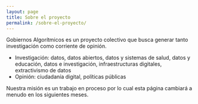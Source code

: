 ```yaml
---
layout: page
title: Sobre el proyecto
permalink: /sobre-el-proyecto/
---
```

Gobiernos Algorítmicos es un proyecto colectivo que busca generar tanto investigación como corriente de opinión.

* Investigación: datos, datos abiertos, datos y sistemas de salud, datos y educación, datos e investigación, infraestructuras digitales,  extractivismo de datos
* Opinión: ciudadanía digital, políticas públicas

Nuestra misión es un trabajo en proceso por lo cual esta página cambiará a menudo en los siguientes meses.